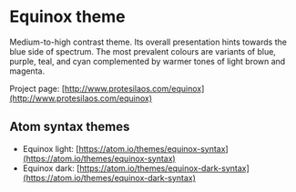 # Equinox theme

Medium-to-high contrast theme. Its overall presentation hints towards the blue side of spectrum. The most prevalent colours are variants of blue, purple, teal, and cyan complemented by warmer tones of light brown and magenta.

Project page: [http://www.protesilaos.com/equinox](http://www.protesilaos.com/equinox)

## Atom syntax themes

- Equinox light: [https://atom.io/themes/equinox-syntax](https://atom.io/themes/equinox-syntax)
- Equinox dark: [https://atom.io/themes/equinox-dark-syntax](https://atom.io/themes/equinox-dark-syntax)
